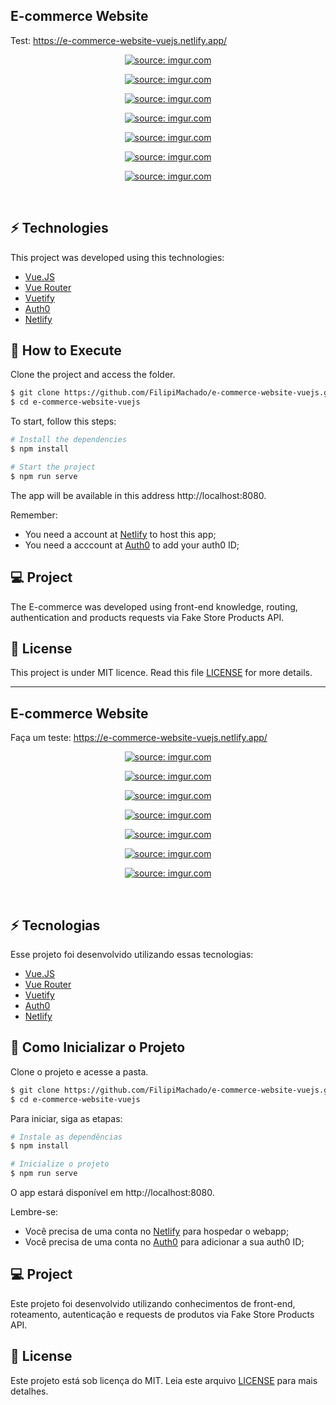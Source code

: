 <h2>E-commerce Website</h2>

Test: https://e-commerce-website-vuejs.netlify.app/

<p align="center">
  <a href="https://imgur.com/H3pfcJB"><img src="https://i.imgur.com/H3pfcJB.png" title="source: imgur.com" /></a>
</p>
<p align="center">
  <a href="https://imgur.com/xYsL8zu"><img src="https://i.imgur.com/xYsL8zu.png" title="source: imgur.com" /></a>
</p>
<p align="center">
  <a href="https://imgur.com/34r6SjS"><img src="https://i.imgur.com/34r6SjS.png" title="source: imgur.com" /></a>
</p>
<p align="center">
  <a href="https://imgur.com/rkKt6kX"><img src="https://i.imgur.com/rkKt6kX.png" title="source: imgur.com" /></a>
</p>
<p align="center">
  <a href="https://imgur.com/Ucbjg1p"><img src="https://i.imgur.com/Ucbjg1p.png" title="source: imgur.com" /></a>
</p>
<p align="center">
  <a href="https://imgur.com/vHjzA7C"><img src="https://i.imgur.com/vHjzA7C.png" title="source: imgur.com" /></a>
</p>
<p align="center">
  <a href="https://imgur.com/aO9g52R"><img src="https://i.imgur.com/aO9g52R.png" title="source: imgur.com" /></a>
</p>

<br>

## ⚡ Technologies

This project was developed using this technologies:

- [Vue.JS](https://vuejs.org/)
- [Vue Router](https://router.vuejs.org/)
- [Vuetify](https://vuetifyjs.com/en/)
- [Auth0](https://auth0.com/)
- [Netlify](https://www.netlify.com/)

## 🚀 How to Execute

Clone the project and access the folder.

```bash
$ git clone https://github.com/FilipiMachado/e-commerce-website-vuejs.git
$ cd e-commerce-website-vuejs
```

To start, follow this steps:
```bash
# Install the dependencies
$ npm install

# Start the project
$ npm run serve
```
The app will be available in this address http://localhost:8080.

Remember: <br>
- You need a account at [Netlify](https://www.netlify.com/) to host this app; <br>
- You need a acccount at [Auth0](https://auth0.com/) to add your auth0 ID;

## 💻 Project

The E-commerce was developed using front-end knowledge, routing, authentication and products requests via Fake Store Products API.                                                                                                            
## 📝 License

This project is under MIT licence. Read this file [LICENSE](LICENSE.md) for more details.

<hr/>

<h2>E-commerce Website</h2>

Faça um teste: https://e-commerce-website-vuejs.netlify.app/

<p align="center">
  <a href="https://imgur.com/H3pfcJB"><img src="https://i.imgur.com/H3pfcJB.png" title="source: imgur.com" /></a>
</p>
<p align="center">
  <a href="https://imgur.com/xYsL8zu"><img src="https://i.imgur.com/xYsL8zu.png" title="source: imgur.com" /></a>
</p>
<p align="center">
  <a href="https://imgur.com/34r6SjS"><img src="https://i.imgur.com/34r6SjS.png" title="source: imgur.com" /></a>
</p>
<p align="center">
  <a href="https://imgur.com/rkKt6kX"><img src="https://i.imgur.com/rkKt6kX.png" title="source: imgur.com" /></a>
</p>
<p align="center">
  <a href="https://imgur.com/Ucbjg1p"><img src="https://i.imgur.com/Ucbjg1p.png" title="source: imgur.com" /></a>
</p>
<p align="center">
  <a href="https://imgur.com/vHjzA7C"><img src="https://i.imgur.com/vHjzA7C.png" title="source: imgur.com" /></a>
</p>
<p align="center">
  <a href="https://imgur.com/aO9g52R"><img src="https://i.imgur.com/aO9g52R.png" title="source: imgur.com" /></a>
</p>

<br>

## ⚡ Tecnologias

Esse projeto foi desenvolvido utilizando essas tecnologias:

- [Vue.JS](https://vuejs.org/)
- [Vue Router](https://router.vuejs.org/)
- [Vuetify](https://vuetifyjs.com/en/)
- [Auth0](https://auth0.com/)
- [Netlify](https://www.netlify.com/)

## 🚀 Como Inicializar o Projeto

Clone o projeto e acesse a pasta.

```bash
$ git clone https://github.com/FilipiMachado/e-commerce-website-vuejs.git
$ cd e-commerce-website-vuejs
```

Para iniciar, siga as etapas:
```bash
# Instale as dependências
$ npm install

# Inicialize o projeto
$ npm run serve
```
O app estará disponível em http://localhost:8080.

Lembre-se: <br>
- Você precisa de uma conta no [Netlify](https://www.netlify.com/) para hospedar o webapp; <br>
- Você precisa de uma conta no [Auth0](https://auth0.com/) para adicionar a sua auth0 ID;

## 💻 Project

Este projeto foi desenvolvido utilizando conhecimentos de front-end, roteamento, autenticação e requests de produtos via Fake Store Products API.                                                                                                            
## 📝 License

Este projeto está sob licença do MIT. Leia este arquivo [LICENSE](LICENSE.md) para mais detalhes.
